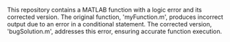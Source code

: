 This repository contains a MATLAB function with a logic error and its corrected version. The original function, 'myFunction.m', produces incorrect output due to an error in a conditional statement. The corrected version, 'bugSolution.m', addresses this error, ensuring accurate function execution.